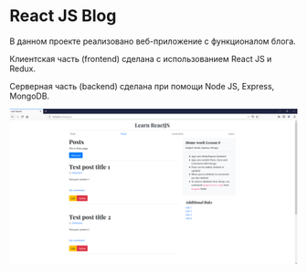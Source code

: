 # React JS Blog #

В данном проекте реализовано веб-приложение с функционалом блога.

Клиентская часть (frontend) сделана с использованием React JS и Redux.

Серверная часть (backend) сделана при помощи Node JS, Express, MongoDB.

![](screen.png)
